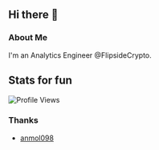 ## Hi there 👋

### About Me

I'm an Analytics Engineer @FlipsideCrypto.
  
## Stats for fun


<!--START_SECTION:waka-->
![Profile Views](http://img.shields.io/badge/Profile%20Views-0-blue)


<!--END_SECTION:waka-->

### Thanks
 - [anmol098](https://github.com/anmol098/waka-readme-stats/)
  
